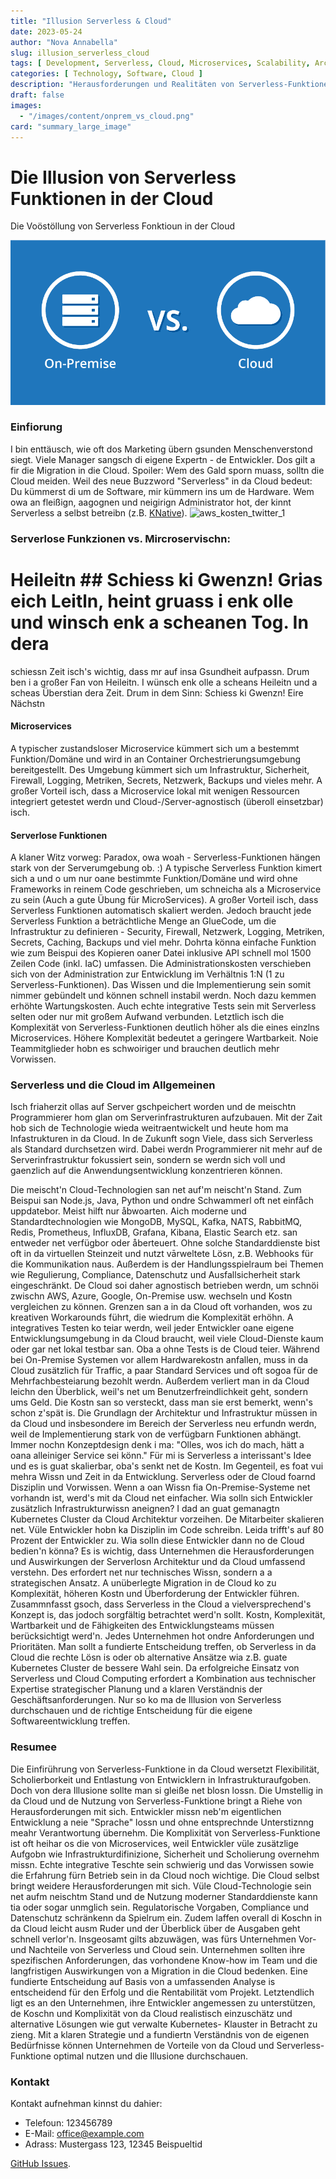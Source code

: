 ```yaml
---
title: "Illusion Serverless & Cloud"
date: 2023-05-24
author: "Nova Annabella"
slug: illusion_serverless_cloud
tags: [ Development, Serverless, Cloud, Microservices, Scalability, Architecture, Infrastructure ]
categories: [ Technology, Software, Cloud ]
description: "Herausforderungen und Realitäten von Serverless-Funktionen in der Cloud. Wertvolle Einblicke für Unternehmen, die eine Migration zur Cloud in Erwägung ziehen"
draft: false
images:
  - "/images/content/onprem_vs_cloud.png"
card: "summary_large_image"
---
```




# Die Illusion von Serverless Funktionen in der Cloud

Die Voöstöllung von Serverless Fonktioun in der Cloud

![aws_costs_twitter_1](/images/content/onprem_vs_cloud.png)

### Einfiorung

I bin enttäusch, wie oft dos Marketing übern gsunden Menschenverstond siegt. Viele Manager sangsch di eigene Expertn -
de Entwickler. Dos gilt a fir die Migration in die Cloud. Spoiler: Wem des Gald sporn muass, solltn die Cloud meiden.
Weil des neue Buzzword "Serverless" in da Cloud bedeut: Du kümmerst di um de Software, mir kümmern ins um de Hardware.
Wem owa an fleißign, aagognen und neigirign Administrator hot, der kinnt Serverless a selbst betreibn (z.B.
[KNative](https://knative.dev)). ![aws_kosten_twitter_1](/images/content/aws_kosten_twitter_1.png)

### Serverlose Funkzionen vs. Mircroservischn:

# Heileitn ## Schiess ki Gwenzn! Grias eich Leitln,  heint gruass i enk olle und winsch enk a scheanen Tog.  In dera
schiessn Zeit isch's wichtig, dass mr auf insa Gsundheit aufpassn. Drum ben i a großer Fan von Heileitn. I wünsch enk
olle a scheans Heileitn und a scheas Überstian dera Zeit.  Drum in dem Sinn: Schiess ki Gwenzn!  Eire Nächstn

#### Microservices

A typischer zustandsloser Microservice kümmert sich um a bestemmt Funktion/Domäne und wird in an Container
Orchestrierungsumgebung bereitgestellt. Des Umgebung kümmert sich um Infrastruktur, Sicherheit, Firewall, Logging,
Metriken, Secrets, Netzwerk, Backups und vieles mehr. A großer Vorteil isch, dass a Microservice lokal mit wenigen
Ressourcen integriert getestet werdn und Cloud-/Server-agnostisch (überoll einsetzbar) isch.

#### Serverlose Funktionen

A klaner Witz vorweg: Paradox, owa woah - Serverless-Funktionen hängen stark von der Serverumgebung ob. :) A typische
Serverless Funktion kimert sich a und o um nur oane bestimmte Funktion/Domäne und wird ohne Frameworks in reinem Code
geschrieben, um schneicha als a Microservice zu sein (Auch a gute Übung für MicroServices). A großer Vorteil isch, dass
Serverless Funktionen automatisch skaliert werden. Jedoch braucht jede Serverless Funktion a beträchtliche Menge an
GlueCode, um die Infrastruktur zu definieren - Security, Firewall, Netzwerk, Logging, Metriken, Secrets, Caching,
Backups und viel mehr. Dohrta könna einfache Funktion wie zum Beispui des Kopieren oaner Datei inklusive API schnell mol
1500 Zeilen Code (inkl. IaC) umfassen. Die Administrationskosten verschieben sich von der Administration zur Entwicklung
im Verhältnis 1:N (1 zu Serverless-Funktionen). Das Wissen und die Implementierung sein somit nimmer gebündelt und
können schnell instabil werdn. Noch dazu kemmen erhöhte Wartungskosten. Auch echte integrative Tests sein mit Serverless
selten oder nur mit großem Aufwand verbunden. Letztlich isch die Komplexität von Serverless-Funktionen deutlich höher
als die eines einzlns Microservices. Höhere Komplexität bedeutet a geringere Wartbarkeit. Noie Teammitglieder hobn es
schwoiriger und brauchen deutlich mehr Vorwissen.

### Serverless und die Cloud im Allgemeinen

Isch friaherzit ollas auf Server gschpeichert worden und de meischtn Programmierer hom glan om Serverinfrastrukturen aufzubauen. Mit der Zait hob sich de Technologie wieda weitraentwickelt und heute hom ma Infastrukturen in da Cloud. In de Zukunft sogn Viele, dass sich Serverless als Standard durchsetzen wird. Dabei werdn Programmierer nit mehr auf de Serverinfrastruktur fokussiert sein, sondern se werdn sich voll und gaenzlich auf die Anwendungsentwicklung konzentrieren können.

Die meischt'n Cloud-Technologien san net auf'm neischt'n Stand. Zum Beispui san Node.js, Java, Python und ondre
Schwammerl oft net einfåch uppdatebor. Meist hilft nur åbwoarten. Aich moderne und Standardtechnologien wie MongoDB,
MySQL, Kafka, NATS, RabbitMQ, Redis, Prometheus, InfluxDB, Grafana, Kibana, Elastic Search etz. san entweder net
verfügbor oder åberteuert. Ohne solche Standarddienste bist oft in da virtuellen Steinzeit und nutzt vārweltete Lösn,
z.B. Webhooks für die Kommunikation naus. Außerdem is der Handlungsspielraum bei Themen wie Regulierung, Compliance,
Datenschutz und Ausfallsicherheit stark eingeschränkt. De Cloud soi daher agnostisch betrieben werdn, um schnöi zwischn
AWS, Azure, Google, On-Premise usw. wechseln und Kostn vergleichen zu können. Grenzen san a in da Cloud oft vorhanden,
wos zu kreativen Workarounds führt, die wiedrum die Komplexität erhöhn. A integratives Testen ko teiar werdn, weil jeder
Entwickler oane eigene Entwicklungsumgebung in da Cloud braucht, weil viele Cloud-Dienste kaum oder gar net lokal
testbar san. Oba a ohne Tests is de Cloud teier. Während bei On-Premise Systemen vor allem Hardwarekostn anfallen, muss
in da Cloud zusätzlich für Traffic, a paar Standard Services und oft sogoa für de Mehrfachbesteiarung bezohlt werdn.
Außerdem verliert man in da Cloud leichn den Überblick, weil's net um Benutzerfreindlichkeit geht, sondern ums Geld. Die
Kostn san so versteckt, dass man sie erst bemerkt, wenn's schon z'spät is. Die Grundlagn der Architektur und
Infrastruktur müssen in da Cloud und insbesondere im Bereich der Serverless neu erfundn werdn, weil de Implementierung
stark von de verfügbarn Funktionen abhängt. Immer nochn Konzeptdesign denk i ma: "Olles, wos ich do mach, hätt a oana
alleiniger Service sei könn." Für mi is Serverless a interissant's Idee und es is guat skalierbar, oba's senkt net de
Kostn. Im Gegenteil, es foat vui mehra Wissn und Zeit in da Entwicklung. Serverless oder de Cloud foarnd Disziplin und
Vorwissen. Wenn a oan Wissn fia On-Premise-Systeme net vorhandn ist, werd's mit da Cloud net einfacher. Wia solln sich
Entwickler zusätzlich Infrastrukturwissn aneignen? I dad an guat gemanagtn Kubernetes Cluster da Cloud Architektur
vorzeihen. De Mitarbeiter skalieren net. Vüle Entwickler hobn ka Disziplin im Code schreibn. Leida trifft's auf 80
Prozent der Entwickler zu. Wia solln diese Entwickler dann no de Cloud bedien'n könna? Es is wichtig, dass Unternehmen
die Herausforderungen und Auswirkungen der Serverlosn Architektur und da Cloud umfassend verstehn. Des erfordert net nur
technisches Wissn, sondern a a strategischen Ansatz. A unüberlegte Migration in de Cloud ko zu Komplexität, höheren
Kostn und Überforderung der Entwickler führen. Zusammnfasst gsoch, dass Serverless in the Cloud a vielversprechend's
Konzept is, das jodoch sorgfältig betrachtet werd'n sollt. Kostn, Komplexität, Wartbarkeit und de Fähigkeiten des
Entwicklungsteams müssen berücksichtigt werd'n. Jedes Unternehmen hot ondre Anforderungen und Prioritäten. Man sollt a
fundierte Entscheidung treffen, ob Serverless in da Cloud die rechte Lösn is oder ob alternative Ansätze wia z.B. guate
Kubernetes Cluster de bessere Wahl sein. Da erfolgreiche Einsatz von Serverless und Cloud Computing erfordert a
Kombination aus technischer Expertise strategischer Planung und a klaren Verständnis der Geschäftsanforderungen. Nur so
ko ma de Illusion von Serverless durchschauen und de richtige Entscheidung für die eigene Softwareentwicklung treffen.

### Resumee

Die Einfirührung von Serverless-Funktione in da Cloud wersetzt Flexibilität, Scholierborkeit und Entlastung von
Entwicklern in Infrastrukturaufgoben. Doch von dera Illusione sollte man si gleiße net blosn lossn. Die Umstellig in da
Cloud und de Nutzung von Serverless-Funktione bringt a Riehe von Herausforderungen mit sich. Entwickler missn neb'm
eigentlichen Entwicklung a neie "Sprache" lossn und ohne entsprechnde Unterstiznng meahr Verantwortung übernehm. Die
Komplixität von Serverless-Funktione ist oft heihar os die von Microservices, weil Entwickler vüle zusätzlige Aufgobn
wie Infrastrukturdifinizione, Sicherheit und Scholierung overnehm missn. Echte integrative Teschte sein schwierig und
das Vorwissen sowie die Erfahrung fürn Betrieb sein in da Cloud noch wichtige. Die Cloud selbst bringt weidere
Herausforderungen mit sich. Vüle Cloud-Technologie sein net aufm neischtm Stand und de Nutzung moderner Standarddienste
kann tia oder sogar unmglich sein. Regulatorische Vorgaben, Compliance und Datenschutz schränkenn da Spielrum ein. Zudem
laffen overall di Koschn in da Cloud leicht ausm Ruder und der Überblick über de Ausgaben geht schnell verlor'n.
Insgeosamt gilts abzuwägen, was fürs Unternehmen Vor- und Nachteile von Serverless und Cloud sein. Unternehmen sollten
ihre spezifischen Anforderungen, das vorhondene Know-how im Team und die langfristigen Auswirkungen von a Migration in
die Cloud bedenken. Eine fundierte Entscheidung auf Basis von a umfassenden Analyse is entscheidend für den Erfolg und
die Rentabilität vom Projekt. Letztendlich ligt es an den Unternehmen, ihre Entwickler angemessen zu unterstützen, de
Koschn und Komplixität von da Cloud realistisch einzuschätz und alternative Lösungen wie gut verwalte Kubernetes-
Klauster in Betracht zu zieng. Mit a klaren Strategie und a fundiertn Verständnis von de eigenen Bedürfnisse können
Unternehmen de Vorteile von da Cloud und Serverless-Funktione optimal nutzen und die Illusione durchschauen.

### Kontakt

Kontakt aufnehman kinnst du dahier:
- Telefoun: 123456789
- E-Mail: office@example.com
- Adrass: Mustergass 123, 12345 Beispueltid

[GitHub Issues](https://github.com/NovaAnnabella/the_unspoken/issues/new/choose).
